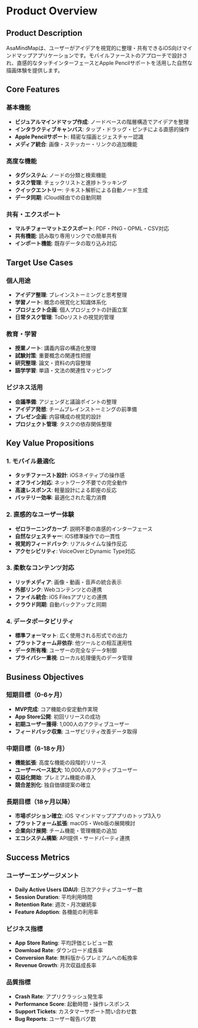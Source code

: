 # Product Overview

## Product Description

AsaMindMapは、ユーザーがアイデアを視覚的に整理・共有できるiOS向けマインドマップアプリケーションです。モバイルファーストのアプローチで設計され、直感的なタッチインターフェースとApple Pencilサポートを活用した自然な描画体験を提供します。

## Core Features

### 基本機能
- **ビジュアルマインドマップ作成**: ノードベースの階層構造でアイデアを整理
- **インタラクティブキャンバス**: タップ・ドラッグ・ピンチによる直感的操作
- **Apple Pencilサポート**: 精密な描画とジェスチャー認識
- **メディア統合**: 画像・ステッカー・リンクの追加機能

### 高度な機能
- **タグシステム**: ノードの分類と検索機能
- **タスク管理**: チェックリストと進捗トラッキング
- **クイックエントリー**: テキスト解析による自動ノード生成
- **データ同期**: iCloud経由での自動同期

### 共有・エクスポート
- **マルチフォーマットエクスポート**: PDF・PNG・OPML・CSV対応
- **共有機能**: 読み取り専用リンクでの簡単共有
- **インポート機能**: 既存データの取り込み対応

## Target Use Cases

### 個人用途
- **アイデア整理**: ブレインストーミングと思考整理
- **学習ノート**: 概念の視覚化と知識体系化
- **プロジェクト企画**: 個人プロジェクトの計画立案
- **日常タスク管理**: ToDoリストの視覚的管理

### 教育・学習
- **授業ノート**: 講義内容の構造化整理
- **試験対策**: 重要概念の関連性把握
- **研究整理**: 論文・資料の内容整理
- **語学学習**: 単語・文法の関連性マッピング

### ビジネス活用
- **会議準備**: アジェンダと議論ポイントの整理
- **アイデア発想**: チームブレインストーミングの前準備
- **プレゼン企画**: 内容構成の視覚的設計
- **プロジェクト管理**: タスクの依存関係整理

## Key Value Propositions

### 1. モバイル最適化
- **タッチファースト設計**: iOSネイティブの操作感
- **オフライン対応**: ネットワーク不要での完全動作
- **高速レスポンス**: 軽量設計による即座の反応
- **バッテリー効率**: 最適化された電力消費

### 2. 直感的なユーザー体験
- **ゼロラーニングカーブ**: 説明不要の直感的インターフェース
- **自然なジェスチャー**: iOS標準操作での一貫性
- **視覚的フィードバック**: リアルタイムな操作反応
- **アクセシビリティ**: VoiceOverとDynamic Type対応

### 3. 柔軟なコンテンツ対応
- **リッチメディア**: 画像・動画・音声の統合表示
- **外部リンク**: Webコンテンツとの連携
- **ファイル統合**: iOS Filesアプリとの連携
- **クラウド同期**: 自動バックアップと同期

### 4. データポータビリティ
- **標準フォーマット**: 広く使用される形式での出力
- **プラットフォーム非依存**: 他ツールとの相互運用性
- **データ所有権**: ユーザーの完全なデータ制御
- **プライバシー重視**: ローカル処理優先のデータ管理

## Business Objectives

### 短期目標（0-6ヶ月）
- **MVP完成**: コア機能の安定動作実現
- **App Store公開**: 初回リリースの成功
- **初期ユーザー獲得**: 1,000人のアクティブユーザー
- **フィードバック収集**: ユーザビリティ改善データ取得

### 中期目標（6-18ヶ月）
- **機能拡張**: 高度な機能の段階的リリース
- **ユーザーベース拡大**: 10,000人のアクティブユーザー
- **収益化開始**: プレミアム機能の導入
- **競合差別化**: 独自価値提案の確立

### 長期目標（18ヶ月以降）
- **市場ポジション確立**: iOS マインドマップアプリのトップ3入り
- **プラットフォーム拡張**: macOS・Web版の展開検討
- **企業向け展開**: チーム機能・管理機能の追加
- **エコシステム構築**: API提供・サードパーティ連携

## Success Metrics

### ユーザーエンゲージメント
- **Daily Active Users (DAU)**: 日次アクティブユーザー数
- **Session Duration**: 平均利用時間
- **Retention Rate**: 週次・月次継続率
- **Feature Adoption**: 各機能の利用率

### ビジネス指標
- **App Store Rating**: 平均評価とレビュー数
- **Download Rate**: ダウンロード成長率
- **Conversion Rate**: 無料版からプレミアムへの転換率
- **Revenue Growth**: 月次収益成長率

### 品質指標
- **Crash Rate**: アプリクラッシュ発生率
- **Performance Score**: 起動時間・操作レスポンス
- **Support Tickets**: カスタマーサポート問い合わせ数
- **Bug Reports**: ユーザー報告バグ数
